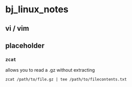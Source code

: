 # bj_linux_notes



## vi / vim 

## placeholder

### `zcat`

allows you to read a .gz without extracting

`zcat /path/to/file.gz | tee /path/to/filecontents.txt`
